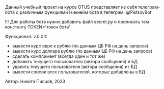 Данный учебный проект на курсе OTUS представляет из себя телеграм-бота с различным функциями
Никнейм бота в телеграм: @PistsovBot

!!! Для работы бота нужно добавить файл secret.py и прописать там константу TOKEN='токен бота'

Функционал:
v.0.0.1:
- вывести курс евро к рублю (по данным ЦБ РФ на день запроса)
- вывести курс доллара рублю (по данным ЦБ РФ на день запроса)
- сделать комплимент (всегда один и тот же)
- добавить текущего пользователя (автора сообщения) в БД
- удалить текущего пользователя (автора сообщения) из БД
- вывести список всех пользователей, которые добавлены в БД

Автор: Никита Писцов, 2023